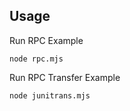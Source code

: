 ## Usage

Run RPC Example

```
node rpc.mjs
```
Run RPC Transfer Example

```
node junitrans.mjs
```

